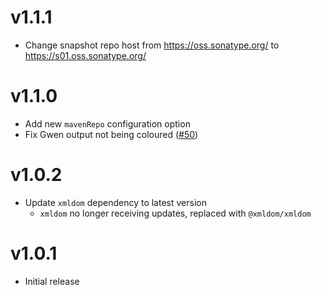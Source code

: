 v1.1.1
======

- Change snapshot repo host from https://oss.sonatype.org/ to https://s01.oss.sonatype.org/

v1.1.0
======

- Add new `mavenRepo` configuration option
- Fix Gwen output not being coloured ([#50](https://github.com/gwen-interpreter/gwen-web-npm/issues/50))

v1.0.2
======

- Update `xmldom` dependency to latest version
  - `xmldom` no longer receiving updates, replaced with `@xmldom/xmldom`

v1.0.1
======

- Initial release
